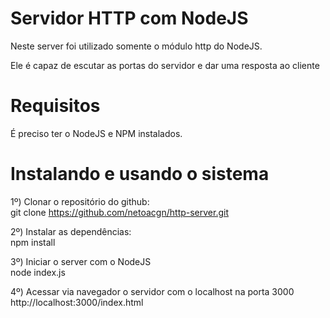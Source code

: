# Servidor HTTP com NodeJS

Neste server foi utilizado somente o módulo http do NodeJS.

Ele é capaz de escutar as portas do servidor e dar uma resposta ao cliente

# Requisitos

É preciso ter o NodeJS e NPM instalados.

# Instalando e usando o sistema

1º) Clonar o repositório do github:<br>
    git clone https://github.com/netoacgn/http-server.git

2º) Instalar as dependências:<br>
    npm install

3º) Iniciar o server com o NodeJS<br>
    node index.js

4º) Acessar via navegador o servidor com o localhost na porta 3000<br>
    http://localhost:3000/index.html
